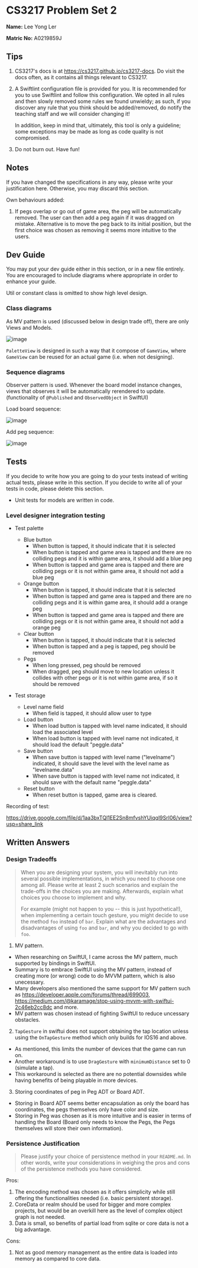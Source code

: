 # CS3217 Problem Set 2

**Name:** Lee Yong Ler

**Matric No:** A0219859J


## Tips
1. CS3217's docs is at https://cs3217.github.io/cs3217-docs. Do visit the docs often, as
   it contains all things relevant to CS3217.
2. A Swiftlint configuration file is provided for you. It is recommended for you
   to use Swiftlint and follow this configuration. We opted in all rules and
   then slowly removed some rules we found unwieldy; as such, if you discover
   any rule that you think should be added/removed, do notify the teaching staff
   and we will consider changing it!

   In addition, keep in mind that, ultimately, this tool is only a guideline;
   some exceptions may be made as long as code quality is not compromised.
3. Do not burn out. Have fun!

## Notes
If you have changed the specifications in any way, please write your
justification here. Otherwise, you may discard this section.

Own behaviours added: 
1. If pegs overlap or go out of game area, the peg will be automatically removed. The user can then add a peg again if it was dragged on mistake. Alternative is to move the peg back to its initial position, but the first choice was chosen as removing it seems more intuitive to the users. 

## Dev Guide
You may put your dev guide either in this section, or in a new file entirely.
You are encouraged to include diagrams where appropriate in order to enhance
your guide.

Util or constant class is omitted to show high level design. 

### Class diagrams
As MV pattern is used (discussed below in design trade off), there are only Views and Models. 

![image](https://user-images.githubusercontent.com/68801331/215267470-5051b475-b28e-49da-b937-6aa02e32d7d0.png)

`PaletteView` is designed in such a way that it compose of `GameView`, where `GameView` can be reused for an actual game (i.e. when not designing). 

### Sequence diagrams
Observer pattern is used. Whenever the board model instance changes, views that observes it will be automatically rerendered to update. (functionality of `@Published` and `ObservedObject` in SwiftUI) 

Load board sequence:

![image](https://user-images.githubusercontent.com/68801331/215268141-67eb378a-4ec7-433e-b2e6-4b12e08334ae.png)


Add peg sequence: 

![image](https://user-images.githubusercontent.com/68801331/215268153-3affe90a-b39a-4e1a-98e8-23028c4a74ac.png)



## Tests
If you decide to write how you are going to do your tests instead of writing
actual tests, please write in this section. If you decide to write all of your
tests in code, please delete this section.

- Unit tests for models are written in code. 

### Level designer integration testing 

- Test palette
    - Blue button 
        - When button is tapped, it should indicate that it is selected 
        - When button is tapped and game area is tapped and there are no colliding pegs and it is within game area, it should add a blue peg 
        - When button is tapped and game area is tapped and there are colliding pegs or it is not within game area, it should not add a blue peg 
    - Orange button 
        - When button is tapped, it should indicate that it is selected 
        - When button is tapped and game area is tapped and there are no colliding pegs  and it is within game area, it should add a orange peg 
        - When button is tapped and game area is tapped and there are colliding pegs or it is not within game area, it should not add a orange peg 
    - Clear button 
        - When button is tapped, it should indicate that it is selected
        - When button is tapped and a peg is tapped, peg should be removed
    - Pegs 
        - When long pressed, peg should be removed
        - When dragged, peg should move to new location unless it collides with other pegs or it is not within game area, if so it should be removed 
        
- Test storage 
    - Level name field 
        - When field is tapped, it should allow user to type 
    - Load button
        - When load button is tapped with level name indicated, it should load the associated level 
        - When load button is tapped with level name not indicated, it should load the default "peggle.data"
    - Save button
        - When save button is tapped with level name ("levelname") indicated, it should save the level with the level name as "levelname.data"
        - When save button is tapped with level name not indicated, it should save with the default name "peggle.data"
    - Reset button 
        - When reset button is tapped, game area is cleared. 


Recording of test: 

https://drive.google.com/file/d/1aa3bxTQl1EE2Sn8mfvshYUiqql9SrI06/view?usp=share_link


## Written Answers

### Design Tradeoffs
> When you are designing your system, you will inevitably run into several
> possible implementations, in which you need to choose one among all. Please
> write at least 2 such scenarios and explain the trade-offs in the choices you
> are making. Afterwards, explain what choices you choose to implement and why.
>
> For example (might not happen to you -- this is just hypothetical!), when
> implementing a certain touch gesture, you might decide to use the method
> `foo` instead of `bar`. Explain what are the advantages and disadvantages of
> using `foo` and `bar`, and why you decided to go with `foo`.


1. MV pattern.
- When researching on SwiftUI, I came across the MV pattern, much supported by bindings in SwiftUI.
- Summary is to embrace SwiftUI using the MV pattern, instead of creating more (or wrong) code to do MVVM pattern, which is also unecessary.
- Many developers also mentioned the same support for MV pattern such as https://developer.apple.com/forums/thread/699003, https://medium.com/@karamage/stop-using-mvvm-with-swiftui-2c46eb2cc8dc and more. 
- MV pattern was chosen instead of fighting SwiftUI to reduce uncessary obstacles.

2. `TapGesture` in swiftui does not support obtaining the tap location unless using the `OnTapGesture` method which only builds for IOS16 and above. 
- As mentioned, this limits the number of devices that the game can run on. 
- Another workaround is to use `DragGesture` with `minimumDistance` set to 0 (simulate a tap). 
- This workaround is selected as there are no potential downsides while having benefits of being playable in more devices. 

3. Storing coordinates of peg in Peg ADT or Board ADT. 
- Storing in Board ADT seems better encapsulation as only the board has coordinates, the pegs themselves only have color and size. 
- Storing in Peg was chosen as it is more intuitive and is easier in terms of handling the Board (Board only needs to know the Pegs, the Pegs themselves will store their own information). 



### Persistence Justification
> Please justify your choice of persistence method in your `README.md`. In
> other words, write your considerations in weighing the pros and cons of the
> persistence methods you have considered.


Pros: 
1. The encoding method was chosen as it offers simplicity while still offering the functionalities needed (i.e. basic persistent storage). 
2. CoreData or realm should be used for bigger and more complex projects, but would be an overkill here as the level of complex object graph is not needed. 
3. Data is small, so benefits of partial load from sqlite or core data is not a big advantage.   

Cons: 
1. Not as good memory management as the entire data is loaded into memory as compared to core data.
